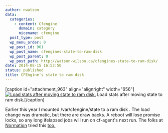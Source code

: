 ```yaml
---
author: nwatson
data:
  categories:
    - content: Cfengine
      domain: category
      nicename: cfengine
  post_type: post
  wp_menu_order: 0
  wp_post_id: 961
  wp_post_name: cfengines-state-to-ram-disk
  wp_post_parent: 0
  wp_post_path: http://watson-wilson.ca/cfengines-state-to-ram-disk/
date: 2014-08-15 16:53:50
status: published
title: CFEngine's state to ram disk
---
```

[caption id="attachment_963" align="alignright" width="656"][![Load stats after moving state to ram disk.](http://watson-wilson.ca/static/images/cfengine_state_on_ram.png)](http://watson-wilson.ca/static/images/cfengine_state_on_ram.png)
Load stats after moving state to ram disk.[/caption]

Earlier this year I mounted /var/cfengine/state to a ram disk . The
load change was dramatic, but there are draw backs. A reboot will lose
promise locks, so any long ifelapsed jobs will run on cf-agent's next
run. The folks at [Normation](http://normation.com) tried this [too.](http://blog.normation.com/en/2013/09/09/speed-up-your-cfengine-by-using-a-ram-disk/)
